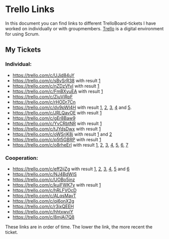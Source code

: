 # Trello Links
In this document you can find links to different TrelloBoard-tickets I have worked on individually or with groupmembers.
[Trello](https://trello.com/nl) is a digital environment for using Scrum.

## My Tickets
### Individual:
- https://trello.com/c/UJjd84uY
- https://trello.com/c/sBySrR38 with result [1](https://github.com/georgeottens/AppliedDataScience/blob/main/Python_Notebooks/timeseries_testing_klant_1.ipynb)
- https://trello.com/c/nZDzVfvI with result [1](https://github.com/georgeottens/AppliedDataScience/blob/main/Python_Notebooks/plot_1_klant_1_aantal_pakketjes_per_maand.ipynb)
- https://trello.com/c/FmBXyuEA with result [1](https://github.com/georgeottens/AppliedDataScience/blob/main/Python_Notebooks/plot_1_klant_1_aantal_pakketjes_per_dag.ipynb)
- https://trello.com/c/ZiuViRpF
- https://trello.com/c/rHODr7Cn
- https://trello.com/c/dv9pWl4H with result [1](https://github.com/georgeottens/AppliedDataScience/blob/main/Python_Notebooks/totaal_aantal_pakketten_per_maand_2015_per_klant.ipynb), [2](https://github.com/georgeottens/AppliedDataScience/blob/main/Python_Notebooks/totaal_aantal_pakketten_per_maand_2016_per_klant.ipynb), [3](https://github.com/georgeottens/AppliedDataScience/blob/main/Python_Notebooks/totaal_aantal_pakketten_per_maand_2017_per_klant.ipynb), [4](https://github.com/georgeottens/AppliedDataScience/blob/main/Python_Notebooks/totaal_aantal_pakketten_per_maand_2018_per_klant.ipynb) and [5](https://github.com/georgeottens/AppliedDataScience/blob/main/Python_Notebooks/totaal_aantal_pakketten_per_maand_2019_per_klant.ipynb).
- https://trello.com/c/JRLQavOE with result [1](https://github.com/georgeottens/AppliedDataScience/tree/main/DataCamp)
- https://trello.com/c/gEr8Baw9
- https://trello.com/c/YvCRbtNR with result [1](https://github.com/georgeottens/AppliedDataScience/blob/main/Python_Notebooks/overzicht_data_klant_69.ipynb)
- https://trello.com/c/tJYdsDwx with result [1](https://github.com/georgeottens/AppliedDataScience/blob/main/Python_Notebooks/ARMA_model_klant_69.ipynb)
- https://trello.com/c/oWSrjK8j with result [1](https://github.com/georgeottens/AppliedDataScience/blob/main/Python_Notebooks/ARIMA_model_klant_69_YEET.ipynb) and [2](https://github.com/georgeottens/AppliedDataScience/blob/main/Python_Notebooks/ARIMA_model_klant_69_YEET_werkelijk.ipynb)
- https://trello.com/c/p5t5GBRP with result [1](https://github.com/georgeottens/AppliedDataScience/blob/main/Python_Notebooks/SARIMA_model_klant_69_YEET.ipynb)
- https://trello.com/c/o8rheErl with result [1](https://github.com/georgeottens/AppliedDataScience/blob/main/Python_Notebooks/SARIMA_model_klant_69_rolling_window_verschil.ipynb), [2](https://github.com/georgeottens/AppliedDataScience/blob/main/Python_Notebooks/SARIMA_model_klant_69_rolling_window_verschil_log.ipynb), [3](https://github.com/georgeottens/AppliedDataScience/blob/main/Python_Notebooks/SARIMA_model_klant_69_rolling_window_verschil_pieken_filteren.ipynb), [4](https://github.com/georgeottens/AppliedDataScience/blob/main/Python_Notebooks/SARIMA_model_klant_69_rolling_window_werkelijk.ipynb), [5](https://github.com/georgeottens/AppliedDataScience/blob/main/Python_Notebooks/SARIMA_model_klant_69_rolling_window_werkelijk_log.ipynb), [6](https://github.com/georgeottens/AppliedDataScience/blob/main/Python_Notebooks/SARIMA_model_klant_69_rolling_window_werkelijk_pieken_filteren.ipynb), [7](https://github.com/georgeottens/AppliedDataScience/blob/main/Python_Notebooks/SARIMA_model_klant_69_train_val_test_optimaliseren.ipynb)
### Cooperation:
- https://trello.com/c/eff2ijZg with result [1](https://github.com/georgeottens/AppliedDataScience/blob/main/Python_Notebooks/timeseries_testing_klant_1.ipynb), [2](https://github.com/georgeottens/AppliedDataScience/blob/main/Python_Notebooks/timeseries_testing_klant_2.ipynb), [3](https://github.com/georgeottens/AppliedDataScience/blob/main/Python_Notebooks/timeseries_testing_klant_3.ipynb), [4](https://github.com/georgeottens/AppliedDataScience/blob/main/Python_Notebooks/timeseries_testing_klant_4.ipynb), [5](https://github.com/georgeottens/AppliedDataScience/blob/main/Python_Notebooks/timeseries_testing_klant_5.ipynb) and [6](https://github.com/georgeottens/AppliedDataScience/blob/main/Python_Notebooks/timeseries_testing_klant_6.ipynb)
- https://trello.com/c/NJ4BdWIS
- https://trello.com/c/UOBo5inz
- https://trello.com/c/kuiFWK7y with result [1](https://github.com/georgeottens/AppliedDataScience/blob/main/Python_Notebooks/Lineaire%20regressie.ipynb)
- https://trello.com/c/hRLFVOcD
- https://trello.com/c/ALqsMavT
- https://trello.com/c/qi6onX2g
- https://trello.com/c/r3ixQEEH
- https://trello.com/c/hhtxwviY
- https://trello.com/c/8mjAi7Q8

These links are in order of time. The lower the link, the more recent the ticket.
